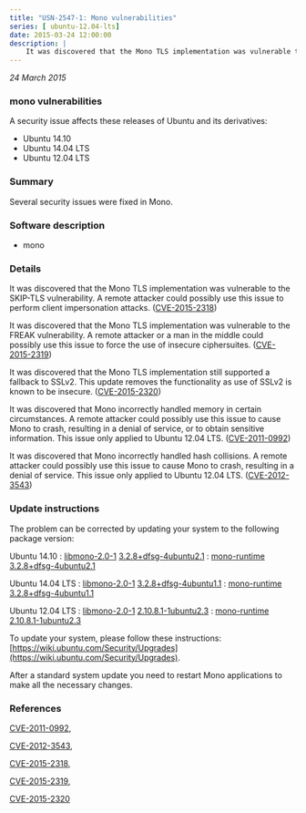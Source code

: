```yaml
---
title: "USN-2547-1: Mono vulnerabilities"
series: [ ubuntu-12.04-lts]
date: 2015-03-24 12:00:00
description: |
    It was discovered that the Mono TLS implementation was vulnerable to the SKIP-TLS vulnerability. A remote attacker could possibly use this issue to perform client impersonation attacks. ([CVE-2015-2318](http://people.ubuntu.com/~ubuntu-security/cve/CVE-2015-2318))
--- 
```

 
 

*24 March 2015*

### mono vulnerabilities

A security issue affects these releases of Ubuntu and its derivatives:

* Ubuntu 14.10
* Ubuntu 14.04 LTS
* Ubuntu 12.04 LTS

### Summary

Several security issues were fixed in Mono. 

### Software description

* mono 

### Details

It was discovered that the Mono TLS implementation was vulnerable to the SKIP-TLS vulnerability. A remote attacker could possibly use this issue to perform client impersonation attacks. ([CVE-2015-2318](http://people.ubuntu.com/~ubuntu-security/cve/CVE-2015-2318))

It was discovered that the Mono TLS implementation was vulnerable to the FREAK vulnerability. A remote attacker or a man in the middle could possibly use this issue to force the use of insecure ciphersuites. ([CVE-2015-2319](http://people.ubuntu.com/~ubuntu-security/cve/CVE-2015-2319))

It was discovered that the Mono TLS implementation still supported a fallback to SSLv2. This update removes the functionality as use of SSLv2 is known to be insecure. ([CVE-2015-2320](http://people.ubuntu.com/~ubuntu-security/cve/CVE-2015-2320))

It was discovered that Mono incorrectly handled memory in certain circumstances. A remote attacker could possibly use this issue to cause Mono to crash, resulting in a denial of service, or to obtain sensitive information. This issue only applied to Ubuntu 12.04 LTS. ([CVE-2011-0992](http://people.ubuntu.com/~ubuntu-security/cve/CVE-2011-0992))

It was discovered that Mono incorrectly handled hash collisions. A remote attacker could possibly use this issue to cause Mono to crash, resulting in a denial of service. This issue only applied to Ubuntu 12.04 LTS. ([CVE-2012-3543](http://people.ubuntu.com/~ubuntu-security/cve/CVE-2012-3543)) 

### Update instructions

The problem can be corrected by updating your system to the following package version:

Ubuntu 14.10
 : [libmono-2.0-1](https://launchpad.net/ubuntu/+source/mono) <span> [3.2.8+dfsg-4ubuntu2.1](https://launchpad.net/ubuntu/+source/mono/3.2.8+dfsg-4ubuntu2.1) </span> 
 : [mono-runtime](https://launchpad.net/ubuntu/+source/mono) <span> [3.2.8+dfsg-4ubuntu2.1](https://launchpad.net/ubuntu/+source/mono/3.2.8+dfsg-4ubuntu2.1) </span> 

Ubuntu 14.04 LTS
 : [libmono-2.0-1](https://launchpad.net/ubuntu/+source/mono) <span> [3.2.8+dfsg-4ubuntu1.1](https://launchpad.net/ubuntu/+source/mono/3.2.8+dfsg-4ubuntu1.1) </span> 
 : [mono-runtime](https://launchpad.net/ubuntu/+source/mono) <span> [3.2.8+dfsg-4ubuntu1.1](https://launchpad.net/ubuntu/+source/mono/3.2.8+dfsg-4ubuntu1.1) </span> 

Ubuntu 12.04 LTS
 : [libmono-2.0-1](https://launchpad.net/ubuntu/+source/mono) <span> [2.10.8.1-1ubuntu2.3](https://launchpad.net/ubuntu/+source/mono/2.10.8.1-1ubuntu2.3) </span> 
 : [mono-runtime](https://launchpad.net/ubuntu/+source/mono) <span> [2.10.8.1-1ubuntu2.3](https://launchpad.net/ubuntu/+source/mono/2.10.8.1-1ubuntu2.3) </span> 

To update your system, please follow these instructions: [https://wiki.ubuntu.com/Security/Upgrades](https://wiki.ubuntu.com/Security/Upgrades).

After a standard system update you need to restart Mono applications to make all the necessary changes. 

### References

 
 [CVE-2011-0992](http://people.ubuntu.com/~ubuntu-security/cve/CVE-2011-0992), 

 [CVE-2012-3543](http://people.ubuntu.com/~ubuntu-security/cve/CVE-2012-3543), 

 [CVE-2015-2318](http://people.ubuntu.com/~ubuntu-security/cve/CVE-2015-2318), 

 [CVE-2015-2319](http://people.ubuntu.com/~ubuntu-security/cve/CVE-2015-2319), 

 [CVE-2015-2320](http://people.ubuntu.com/~ubuntu-security/cve/CVE-2015-2320)
 

